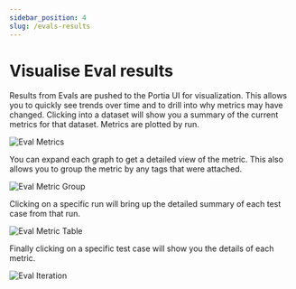 ```yaml
---
sidebar_position: 4
slug: /evals-results
---
```


# Visualise Eval results

Results from Evals are pushed to the Portia UI for visualization. This allows you to quickly see trends over time and to drill into why metrics may have changed. Clicking into a dataset will show you a summary of the current metrics for that dataset. Metrics are plotted by run.

![Eval Metrics](/img/eval_metrics.png)

You can expand each graph to get a detailed view of the metric. This also allows you to group the metric by any tags that were attached. 

![Eval Metric Group](/img/eval_metrics_group.png)

Clicking on a specific run will bring up the detailed summary of each test case from that run. 

![Eval Metric Table](/img/eval_metric_table.png)

Finally clicking on a specific test case will show you the details of each metric.

![Eval Iteration](/img/eval_iteration.png)